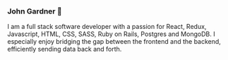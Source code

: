 ### John Gardner 🦌

I am a full stack software developer with a passion for React, Redux, Javascript, HTML, CSS, SASS, Ruby on Rails, Postgres and MongoDB.
I especially enjoy bridging the gap between the frontend and the backend, efficiently sending data back and forth. 
<!--
**nobleport/nobleport** is a ✨ _special_ ✨ repository because its `README.md` (this file) appears on your GitHub profile.

Here are some ideas to get you started:

- 🔭 I’m currently working on 
- 🌱 I’m currently learning ...
- 👯 I’m looking to collaborate on ...
- 🤔 I’m looking for help with ...
- 💬 Ask me about ...
- 📫 How to reach me: ...
- 😄 Pronouns: ...
- ⚡ Fun fact: ...
-->
